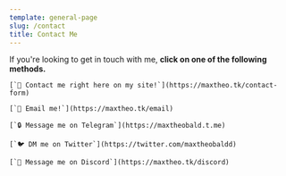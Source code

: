 ```yaml
---
template: general-page
slug: /contact
title: Contact Me
---
```

I﻿f you're looking to get in touch with me, **click on one of the following methods.** 

``[`📨 Contact me right here on my site!`](https://maxtheo.tk/contact-form)``

``[`📧 Email me!`](https://maxtheo.tk/email)``

``[`🔒 Message me on Telegram`](https://maxtheobald.t.me)``

``[`🐦 DM me on Twitter`](https://twitter.com/maxtheobaldd)``

``[`👾 Message me on Discord`](https://maxtheo.tk/discord)``